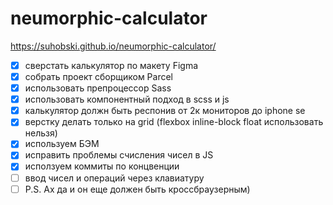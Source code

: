 # neumorphic-calculator
 
https://suhobski.github.io/neumorphic-calculator/

- [x] cверстать калькулятор по макету Figma
- [x] собрать проект сборщиком Parcel
- [x] использовать препроцессор Sass
- [x] использовать компонентный подход в scss и js
- [x] калькулятор должн быть респонив от 2к мониторов до iphone se
- [x] верстку делать только на grid (flexbox inline-block float использовать нельзя)
- [x] используем БЭМ
- [x] исправить проблемы счисления чисел в JS
- [x] исползуем коммиты по концвенции
- [ ] ввод чисел и операций через клавиатуру
- [ ] P.S. Ах да и он еще должен быть кроссбраузерным)

